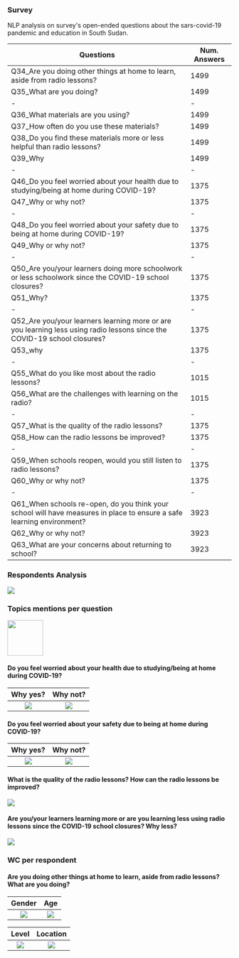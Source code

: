 ### Survey

NLP analysis on survey's open-ended questions about the sars-covid-19 pandemic and education in South Sudan.

| Questions | Num. Answers |
| --- | --- |
| Q34_Are you doing other things at home to learn, aside from radio lessons? | 1499 |
| Q35_What are you doing? | 1499 |
| - | - |
| Q36_What materials are you using? | 1499 |
| Q37_How often do you use these materials? | 1499 |
| Q38_Do you find these materials more or less helpful than radio lessons? | 1499 |
| Q39_Why | 1499 |
| - | - |
| Q46_Do you feel worried about your health due to studying/being at home during COVID-19? | 1375 |
| Q47_Why or why not? | 1375 |
| - | - |
| Q48_Do you feel worried about your safety due to being at home during COVID-19? | 1375 |
| Q49_Why or why not? | 1375 |
| - | - |
| Q50_Are you/your learners doing more schoolwork or less schoolwork since the COVID-19 school closures?  | 1375 |
| Q51_Why? | 1375 |
| - | - |
| Q52_Are you/your learners learning more or are you learning less using radio lessons since the COVID-19 school closures? | 1375 |
| Q53_why | 1375 |
| - | - |
| Q55_What do you like most about the radio lessons? | 1015 |
| Q56_What are the challenges with learning on the radio? | 1015 |
| - | - |
| Q57_What is the quality of the radio lessons?  | 1375 |
| Q58_How can the radio lessons be improved? | 1375 |
| - | - |
| Q59_When schools reopen, would you still listen to radio lessons? | 1375 |
| Q60_Why or why not? | 1375 |
| - | - |
| Q61_When schools re-open, do you think your school will have measures in place to ensure a safe learning environment? | 3923 |
| Q62_Why or why not? | 3923 |
| Q63_What are your concerns about returning to school? | 3923 |

### Respondents Analysis

![](https://github.com/guidomitolo/survey/blob/master/cat_basic_var.png)

### Topics mentions per question

<img src="https://github.com/guidomitolo/survey/blob/master/plotly/activities.jpg" width="80" />


#### Do you feel worried about your health due to studying/being at home during COVID-19?
Why yes? | Why not?
:-------------------------:|:-------------------------:
![](https://github.com/guidomitolo/survey/blob/master/plotly/health_no_group.jpg)  |  ![](https://github.com/guidomitolo/survey/blob/master/plotly/health_yes_group.jpg)

#### Do you feel worried about your safety due to being at home during COVID-19? 
Why yes? | Why not?
:-------------------------:|:-------------------------:
![](https://github.com/guidomitolo/survey/blob/master/plotly/home_safety_yes_group.jpg)  |  ![](https://github.com/guidomitolo/survey/blob/master/plotly/home_safety_no_group.jpg)

#### What is the quality of the radio lessons? How can the radio lessons be improved?

![](https://github.com/guidomitolo/survey/blob/master/plotly/comparative.jpg)

#### Are you/your learners learning more or are you learning less using radio lessons since the COVID-19 school closures? Why less?

![](https://github.com/guidomitolo/survey/blob/master/plotly/learning_quant_less.jpg)

### WC per respondent

#### Are you doing other things at home to learn, aside from radio lessons? What are you doing?

Gender | Age
:-------------------------:|:-------------------------:
![](https://github.com/guidomitolo/survey/blob/master/data/imgs/clouds/activities_gender.jpeg)  |  ![](https://github.com/guidomitolo/survey/blob/master/data/imgs/clouds/activities_age.jpeg)

Level | Location
:-------------------------:|:-------------------------:
![](https://github.com/guidomitolo/survey/blob/master/data/imgs/clouds/activities_level.jpeg)  |  ![](https://github.com/guidomitolo/survey/blob/master/data/imgs/clouds/activities_location.jpeg)
